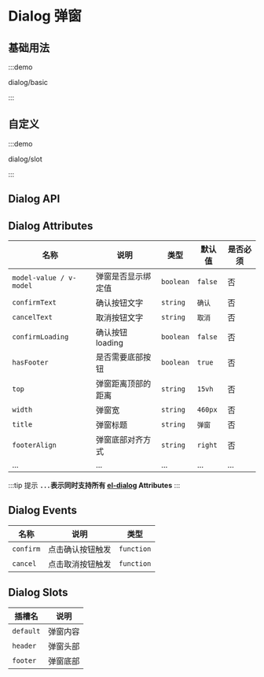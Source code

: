 # Dialog 弹窗

## 基础用法

:::demo

dialog/basic

:::

## 自定义

:::demo

dialog/slot

:::

## Dialog API

## Dialog Attributes

| 名称                    | 说明               | 类型                                                                  | 默认值  | 是否必须 |
| ----------------------- | ------------------ | --------------------------------------------------------------------- | ------- | -------- |
| `model-value / v-model` | 弹窗是否显示绑定值 | `boolean`                                                             | `false` | 否       |
| `confirmText`           | 确认按钮文字       | `string`                                                              | `确认`  | 否       |
| `cancelText`            | 取消按钮文字       | `string`                                                              | `取消`  | 否       |
| `confirmLoading`        | 确认按钮 loading   | `boolean`                                                             | `false` | 否       |
| `hasFooter`             | 是否需要底部按钮   | `boolean`                                                             | `true`  | 否       |
| `top`                   | 弹窗距离顶部的距离 | `string`                                                              | `15vh`  | 否       |
| `width`                 | 弹窗宽             | `string`                                                              | `460px` | 否       |
| `title`                 | 弹窗标题           | `string`                                                              | `弹窗`  | 否       |
| `footerAlign`           | 弹窗底部对齐方式   | `string` <docs-tip content="'left' / 'right' / 'center' "></docs-tip> | `right` | 否       |
| ...                     | ...                | ...                                                                   | ...     | ...      |

:::tip 提示
**`...`表示同时支持所有 [el-dialog](https://element-plus.org/zh-CN/component/dialog.html#attributes) Attributes**
:::

## Dialog Events

| 名称      | 说明             | 类型                                                  |
| --------- | ---------------- | ----------------------------------------------------- |
| `confirm` | 点击确认按钮触发 | `function` <docs-tip content='() => void'></docs-tip> |
| `cancel`  | 点击取消按钮触发 | `function` <docs-tip content='() => void'></docs-tip> |

## Dialog Slots

| 插槽名    | 说明     |
| --------- | -------- |
| `default` | 弹窗内容 |
| `header`  | 弹窗头部 |
| `footer`  | 弹窗底部 |
